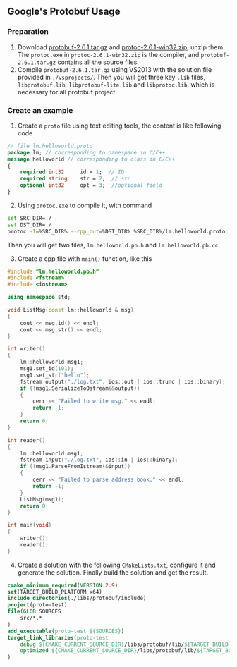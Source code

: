 ## Google's Protobuf Usage

### Preparation
1. Download [protobuf-2.6.1.tar.gz](https://github.com/google/protobuf/releases/download/v2.6.1/protobuf-2.6.1.tar.gz) and [protoc-2.6.1-win32.zip](https://github.com/google/protobuf/releases/download/v2.6.1/protoc-2.6.1-win32.zip), unzip them. The `protoc.exe` in `protoc-2.6.1-win32.zip` is the compiler, and `protobuf-2.6.1.tar.gz` contains all the source files.
2. Compile `protobuf-2.6.1.tar.gz` using VS2013 with the solution file provided in `./vsprojects/`. Then you will get three key `.lib` files, `libprotobuf.lib`, `libprotobuf-lite.lib` and `libprotoc.lib`, which is necessary for all protobuf project.

### Create an example
1. Create a `proto` file using text editing tools, the content is like following code
```protobuf
// file lm.helloworld.proto
package lm; // corresponding to namespace in C/C++
message helloworld // corresponding to class in C/C++
{ 
	required int32     id = 1;  // ID 
	required string    str = 2;  // str 
	optional int32     opt = 3;  //optional field 
}
```

2. Using `protoc.exe` to compile it, with command
```bash
set SRC_DIR=./
set DST_DIR=./
protoc -I=%SRC_DIR% --cpp_out=%DST_DIR% %SRC_DIR%/lm.helloworld.proto
```
Then you will get two files, `lm.helloworld.pb.h` and `lm.helloworld.pb.cc`.

3. Create a cpp file with `main()` function, like this
```cpp
#include "lm.helloworld.pb.h"
#include <fstream>
#include <iostream>

using namespace std;

void ListMsg(const lm::helloworld & msg)
{
	cout << msg.id() << endl;
	cout << msg.str() << endl;
}

int writer()
{
	lm::helloworld msg1;
	msg1.set_id(101);
	msg1.set_str("hello");
	fstream output("./log.txt", ios::out | ios::trunc | ios::binary);
	if (!msg1.SerializeToOstream(&output))
	{
		cerr << "Failed to write msg." << endl;
		return -1;
	}
	return 0;
}

int reader()
{
	lm::helloworld msg1;
	fstream input("./log.txt", ios::in | ios::binary);
	if (!msg1.ParseFromIstream(&input))
	{
		cerr << "Failed to parse address book." << endl;
		return -1;
	}
	ListMsg(msg1);
	return 0;
}

int main(void)
{
	writer();
	reader();
}
```

4. Create a solution with the following `CMakeLists.txt`, configure it and generate the solution. Finally build the solution and get the result.
```cmake
cmake_minimum_required(VERSION 2.9)
set(TARGET_BUILD_PLATFORM x64)
include_directories(./libs/protobuf/include)
project(proto-test)
file(GLOB SOURCES
    src/*.*
)
add_executable(proto-test ${SOURCES})
target_link_libraries(proto-test 
	debug ${CMAKE_CURRENT_SOURCE_DIR}/libs/protobuf/lib/${TARGET_BUILD_PLATFORM}/debug/*.lib
	optimized ${CMAKE_CURRENT_SOURCE_DIR}/libs/protobuf/lib/${TARGET_BUILD_PLATFORM}/release/*.lib
)
```
